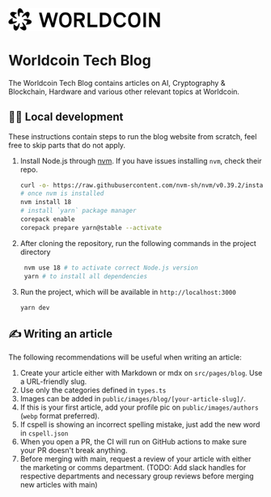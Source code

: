 <img src="https://raw.githubusercontent.com/worldcoin/tech-blog/bda6d68b1c82af85a61aad2017beac47336aa458/worldcoin-logo.svg?token=AETZVSMKV5LN4V7B46FYZ5TDSODPG" alt="Worldcoin logo" width="300" />

# Worldcoin Tech Blog

The Worldcoin Tech Blog contains articles on AI, Cryptography & Blockchain, Hardware and various other relevant topics at Worldcoin.

## 🧑‍💻 Local development

These instructions contain steps to run the blog website from scratch, feel free to skip parts that do not apply.

1. Install Node.js through [nvm](https://github.com/nvm-sh/nvm). If you have issues installing `nvm`, check their repo.

   ```bash
   curl -o- https://raw.githubusercontent.com/nvm-sh/nvm/v0.39.2/install.sh | bash
   # once nvm is installed
   nvm install 18
   # install `yarn` package manager
   corepack enable
   corepack prepare yarn@stable --activate
   ```

2. After cloning the repository, run the following commands in the project directory

   ```bash
    nvm use 18 # to activate correct Node.js version
    yarn # to install all dependencies
   ```

3. Run the project, which will be available in `http://localhost:3000`

   ```bash
   yarn dev
   ```

## ✍️ Writing an article

The following recommendations will be useful when writing an article:

1. Create your article either with Markdown or mdx on `src/pages/blog`. Use a URL-friendly slug.
2. Use only the categories defined in `types.ts`
3. Images can be added in `public/images/blog/[your-article-slug]/`.
4. If this is your first article, add your profile pic on `public/images/authors` (`webp` format preferred).
5. If cspell is showing an incorrect spelling mistake, just add the new word in `cspell.json`
6. When you open a PR, the CI will run on GitHub actions to make sure your PR doesn't break anything.
7. Before merging with main, request a review of your article with either the marketing or comms department. (TODO: Add slack handles for respective departments and necessary group reviews before merging new articles with main)

